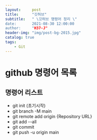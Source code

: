 ```yaml
---
layout:     post
title:      "깃허브"
subtitle:   " \깃허브 명령어 정리 \"
date:       2021-08-30 12:00:00
author:     "H37-J"
header-img: "img/post-bg-2015.jpg"
catalog: true
tags:
    - Git
---
```


# github 명령어 목록

## 명령어 리스트
* git init (초기시작)
* git branch -M main
* git remote add origin {Repository URL} 
* git add --all
* git commit
* git push -u origin main







